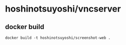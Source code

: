 hoshinotsuyoshi/vncserver
=====

## docker build

```
docker build -t hoshinotsuyoshi/screenshot-web .

```
